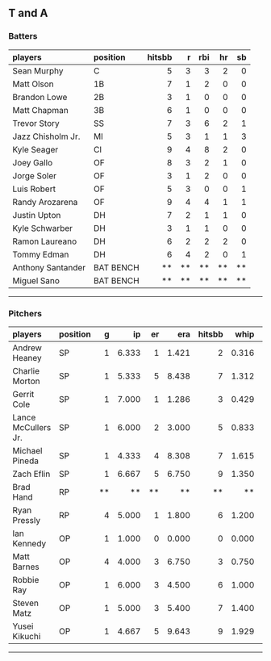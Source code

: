## T and A

### Batters

 
|players           |position  | hitsbb|  r| rbi| hr| sb| 
|:-----------------|:---------|------:|--:|---:|--:|--:| 
|Sean Murphy       |C         |      5|  3|   3|  2|  0| 
|Matt Olson        |1B        |      7|  1|   2|  0|  0| 
|Brandon Lowe      |2B        |      3|  1|   0|  0|  0| 
|Matt Chapman      |3B        |      6|  1|   0|  0|  0| 
|Trevor Story      |SS        |      7|  3|   6|  2|  1| 
|Jazz Chisholm Jr. |MI        |      5|  3|   1|  1|  3| 
|Kyle Seager       |CI        |      9|  4|   8|  2|  0| 
|Joey Gallo        |OF        |      8|  3|   2|  1|  0| 
|Jorge Soler       |OF        |      3|  1|   2|  0|  0| 
|Luis Robert       |OF        |      5|  3|   0|  0|  1| 
|Randy Arozarena   |OF        |      9|  4|   4|  1|  1| 
|Justin Upton      |DH        |      7|  2|   1|  1|  0| 
|Kyle Schwarber    |DH        |      3|  1|   1|  0|  0| 
|Ramon Laureano    |DH        |      6|  2|   2|  2|  0| 
|Tommy Edman       |DH        |      6|  4|   2|  0|  1| 
|Anthony Santander |BAT BENCH |     **| **|  **| **| **| 
|Miguel Sano       |BAT BENCH |     **| **|  **| **| **| 


* * *

### Pitchers

 
|players             |position |  g|    ip| er|   era| hitsbb|  whip| so|  w| sv| 
|:-------------------|:--------|--:|-----:|--:|-----:|------:|-----:|--:|--:|--:| 
|Andrew Heaney       |SP       |  1| 6.333|  1| 1.421|      2| 0.316| 10|  0|  0| 
|Charlie Morton      |SP       |  1| 5.333|  5| 8.438|      7| 1.312|  6|  1|  0| 
|Gerrit Cole         |SP       |  1| 7.000|  1| 1.286|      3| 0.429| 11|  1|  0| 
|Lance McCullers Jr. |SP       |  1| 6.000|  2| 3.000|      5| 0.833|  5|  0|  0| 
|Michael Pineda      |SP       |  1| 4.333|  4| 8.308|      7| 1.615|  5|  0|  0| 
|Zach Eflin          |SP       |  1| 6.667|  5| 6.750|      9| 1.350|  8|  0|  0| 
|Brad Hand           |RP       | **|    **| **|    **|     **|    **| **| **| **| 
|Ryan Pressly        |RP       |  4| 5.000|  1| 1.800|      6| 1.200|  7|  1|  2| 
|Ian Kennedy         |OP       |  1| 1.000|  0| 0.000|      0| 0.000|  0|  0|  0| 
|Matt Barnes         |OP       |  4| 4.000|  3| 6.750|      3| 0.750|  6|  0|  2| 
|Robbie Ray          |OP       |  1| 6.000|  3| 4.500|      6| 1.000|  9|  0|  0| 
|Steven Matz         |OP       |  1| 5.000|  3| 5.400|      7| 1.400|  7|  1|  0| 
|Yusei Kikuchi       |OP       |  1| 4.667|  5| 9.643|      9| 1.929|  1|  0|  0| 


* * *


